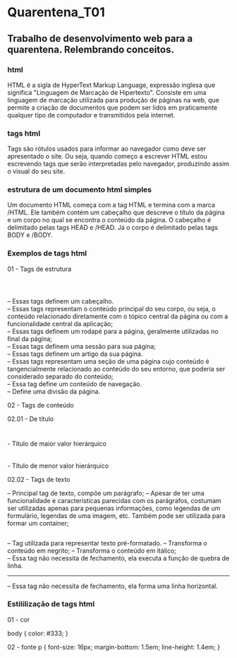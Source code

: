 # Quarentena_T01
## Trabalho de desenvolvimento web para a quarentena. Relembrando conceitos.
### html 
HTML é a sigla de HyperText Markup Language, expressão inglesa que significa "Linguagem de Marcação de Hipertexto". Consiste em uma linguagem de marcação utilizada para produção de páginas na web, que permite a criação de documentos que podem ser lidos em praticamente qualquer tipo de computador e transmitidos pela internet.
### tags html
Tags são rótulos usados para informar ao navegador como  deve ser apresentado o site. Ou seja, quando começo a escrever HTML  estou escrevendo tags que serão interpretadas pelo navegador, produzindo assim o visual do seu site.
### estrutura de um documento html simples
Um documento HTML começa com a tag HTML e termina com a marca /HTML. Ele também contém um cabeçalho que descreve o título da página e um corpo no qual se encontra o conteúdo da página. O cabeçalho é delimitado pelas tags HEAD e /HEAD. Já o corpo é delimitado pelas tags BODY e /BODY.
### Exemplos de tags html 
01 - Tags de estrutura
<header></header> – Essas tags definem um cabeçalho.
<main></main> – Essas tags representam o conteúdo principal do seu corpo, ou seja, o conteúdo relacionado diretamente com o tópico central da página ou com a funcionalidade central da aplicação;
<footer></footer> – Essas tags definem um rodapé para a página, geralmente utilizadas no final da página;
<section></section> – Essas tags definem uma sessão para sua página;
<article></article> – Essas tags definem um artigo da sua página.
<aside></aside> – Essas tags representam uma seção de uma página cujo conteúdo é tangencialmente relacionado ao conteúdo do seu entorno, que poderia ser considerado separado do conteúdo;
<nav></nav> – Essa tag define um conteúdo de navegação.
<div></div> – Define uma divisão da página.

02 - Tags de conteúdo

02.01 - De título 

<h1> </h1> - Título de maior valor hierárquico
<h2> </h2>
<h3> </h3>
<h4> </h4>
<h5> </h5>
<h6> </h6> - Título de menor valor hierárquico

02.02 - Tags de texto

<p></p> – Principal tag de texto, compõe um parágrafo;
<span></span> – Apesar de ter uma funcionalidade e características parecidas com os parágrafos, costumam ser utilizadas apenas para pequenas informações, como legendas de um formulário, legendas de uma imagem, etc. Também pode ser utilizada para formar um container;
<pre></pre> – Tag utilizada para representar texto pré-formatado.
<b></b> – Transforma o conteúdo em negrito;
<i></i> – Transforma o conteúdo em itálico;
<br/> – Essa tag não necessita de fechamento, ela executa a função de quebra de linha.
<hr/> – Essa tag não necessita de fechamento, ela forma uma linha horizontal.

### Estililização de tags html
01 - cor 

body {
  color: #333;
}

02 - fonte
p {
    font-size: 16px;
    margin-bottom: 1.5em;
    line-height: 1.4em;
}
